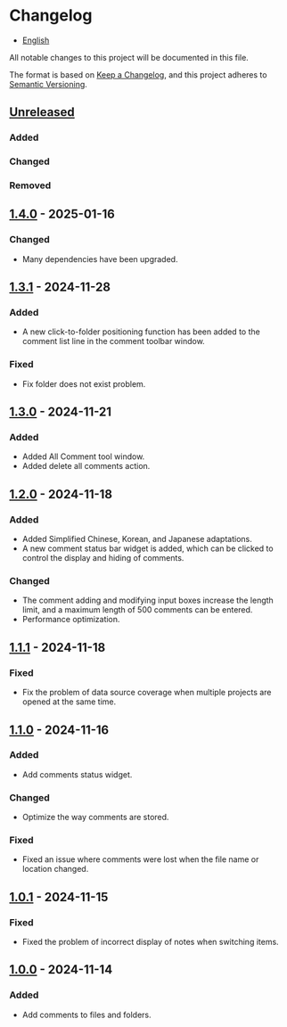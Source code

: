 # Changelog

- [English](CHANGELOG.md)

All notable changes to this project will be documented in this file.

The format is based on [Keep a Changelog](https://keepachangelog.com/en/1.1.0/),
and this project adheres to [Semantic Versioning](https://semver.org/spec/v2.0.0.html).

## [Unreleased]

### Added

### Changed

### Removed

## [1.4.0] - 2025-01-16

### Changed

- Many dependencies have been upgraded.

## [1.3.1] - 2024-11-28

### Added

- A new click-to-folder positioning function has been added to the comment list line in the comment
  toolbar window.

### Fixed

- Fix folder does not exist problem.

## [1.3.0] - 2024-11-21

### Added

- Added All Comment tool window.
- Added delete all comments action.

## [1.2.0] - 2024-11-18

### Added

- Added Simplified Chinese, Korean, and Japanese adaptations.
- A new comment status bar widget is added, which can be clicked to control the display and hiding
  of comments.

### Changed

- The comment adding and modifying input boxes increase the length limit, and a maximum length of
  500 comments can be entered.
- Performance optimization.

## [1.1.1] - 2024-11-18

### Fixed

- Fix the problem of data source coverage when multiple projects are opened at the same time.

## [1.1.0] - 2024-11-16

### Added

- Add comments status widget.

### Changed

- Optimize the way comments are stored.

### Fixed

- Fixed an issue where comments were lost when the file name or location changed.

## [1.0.1] - 2024-11-15

### Fixed

- Fixed the problem of incorrect display of notes when switching items.

## [1.0.0] - 2024-11-14

### Added

- Add comments to files and folders.

[//]: # (@formatter:off)
[unreleased]: https://github.com/conifercone/mumu-intellij-plugin/compare/v1.4.0...develop
[1.4.0]: https://github.com/conifercone/mumu/compare/v1.3.1...v1.4.0
[1.3.1]: https://github.com/conifercone/mumu/compare/v1.3.0...v1.3.1
[1.3.0]: https://github.com/conifercone/mumu/compare/v1.2.0...v1.3.0
[1.2.0]: https://github.com/conifercone/mumu/compare/v1.1.1...v1.2.0
[1.1.1]: https://github.com/conifercone/mumu/compare/v1.1.0...v1.1.1
[1.1.0]: https://github.com/conifercone/mumu/compare/v1.0.1...v1.1.0
[1.0.1]: https://github.com/conifercone/mumu/compare/v1.0.0...v1.0.1
[1.0.0]: https://github.com/conifercone/mumu-intellij-plugin/releases/tag/v1.0.0
[//]: # (@formatter:on)
